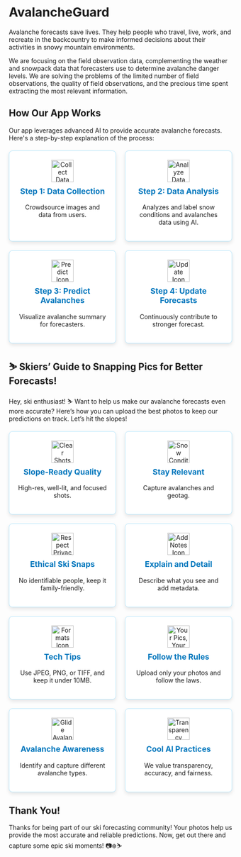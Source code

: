 

# AvalancheGuard
 
Avalanche forecasts save lives. They help people who travel, live, work, and recreate in the backcountry to make informed decisions about their activities in snowy mountain environments. 


We are focusing on the field observation data, complementing the weather and snowpack data that forecasters use to determine avalanche danger levels. We are solving the problems of the limited number of field observations, the quality of field observations, and the precious time spent extracting the most relevant information.


## How Our App Works

Our app leverages advanced AI to provide accurate avalanche forecasts. Here's a step-by-step explanation of the process:

<div class="grid-container">
    <div class="grid-item">
        <img src="path-to-collect-data-icon.svg" class="icon" alt="Collect Data Icon">
        <h3>Step 1: Data Collection</h3>
        <p>Crowdsource images and data from users.</p>
    </div>
    <div class="grid-item">
        <img src="path-to-analyze-icon.svg" class="icon" alt="Analyze Data Icon">
        <h3>Step 2: Data Analysis</h3>
        <p>Analyzes and label snow conditions and avalanches data using AI.</p>
    </div>
    <div class="grid-item">
        <img src="path-to-predict-icon.svg" class="icon" alt="Predict Icon">
        <h3>Step 3: Predict Avalanches</h3>
        <p>Visualize avalanche summary for forecasters.</p>
    </div>
    <div class="grid-item">
        <img src="path-to-update-icon.svg" class="icon" alt="Update Icon">
        <h3>Step 4: Update Forecasts</h3>
        <p>Continuously contribute to stronger forecast.</p>
    </div>

</div>



<style>
    .grid-container {
        display: grid;
        grid-template-columns: repeat(auto-fill, minmax(200px, 1fr));
        gap: 20px;
        margin-top: 20px;
    }
    .grid-item {
        background-color: #ffffff;
        border: 1px solid #b3e5fc;
        padding: 20px;
        border-radius: 8px;
        text-align: center;
        box-shadow: 0 4px 8px rgba(0, 0, 0, 0.1);
    }
    .icon {
        width: 50px;
        height: 50px;
        margin-bottom: 10px;
    }
    h3 {
        margin-top: 0;
        font-size: 1.25em;
        color: #0277bd;
    }
    p {
        font-size: 1em;
    }
</style>

## ⛷️ Skiers’ Guide to Snapping Pics for Better Forecasts!

Hey, ski enthusiast! ⛷️ Want to help us make our avalanche forecasts even more accurate? Here’s how you can upload the best photos to keep our predictions on track. Let’s hit the slopes!

<div class="grid-container">
    <div class="grid-item">
        <img src="path-to-clear-shots-icon.svg" class="icon" alt="Clear Shots Icon">
        <h3>Slope-Ready Quality</h3>
        <p>High-res, well-lit, and focused shots.</p>
    </div>
    <div class="grid-item">
        <img src="path-to-snow-conditions-icon.svg" class="icon" alt="Snow Conditions Icon">
        <h3>Stay Relevant</h3>
        <p>Capture avalanches and geotag.</p>
    </div>
    <div class="grid-item">
        <img src="path-to-respect-privacy-icon.svg" class="icon" alt="Respect Privacy Icon">
        <h3>Ethical Ski Snaps</h3>
        <p>No identifiable people, keep it family-friendly.</p>
    </div>
    <div class="grid-item">
        <img src="path-to-add-notes-icon.svg" class="icon" alt="Add Notes Icon">
        <h3>Explain and Detail</h3>
        <p>Describe what you see and add metadata.</p>
    </div>
    <div class="grid-item">
        <img src="path-to-formats-icon.svg" class="icon" alt="Formats Icon">
        <h3>Tech Tips</h3>
        <p>Use JPEG, PNG, or TIFF, and keep it under 10MB.</p>
    </div>
    <div class="grid-item">
        <img src="path-to-your-pics-your-rights-icon.svg" class="icon" alt="Your Pics, Your Rights Icon">
        <h3>Follow the Rules</h3>
        <p>Upload only your photos and follow the laws.</p>
    </div>
    <div class="grid-item">
        <img src="path-to-glide-avalanches-icon.svg" class="icon" alt="Glide Avalanches Icon">
        <h3>Avalanche Awareness</h3>
        <p>Identify and capture different avalanche types.</p>
    </div>
    <div class="grid-item">
        <img src="path-to-transparency-icon.svg" class="icon" alt="Transparency Icon">
        <h3>Cool AI Practices</h3>
        <p>We value transparency, accuracy, and fairness.</p>
    </div>
</div>

## Thank You!

Thanks for being part of our ski forecasting community! Your photos help us provide the most accurate and reliable predictions. Now, get out there and capture some epic ski moments! 📷❄️⛷️

<style>
    .grid-container {
        display: grid;
        grid-template-columns: repeat(auto-fill, minmax(200px, 1fr));
        gap: 20px;
        margin-top: 20px;
    }
    .grid-item {
        background-color: #ffffff;
        border: 1px solid #b3e5fc;
        padding: 20px;
        border-radius: 8px;
        text-align: center;
        box-shadow: 0 4px 8px rgba(0, 0, 0, 0.1);
    }
    .icon {
        width: 50px;
        height: 50px;
        margin-bottom: 10px;
    }
    h3 {
        margin-top: 0;
        font-size: 1.25em;
        color: #0277bd;
    }
    ul {
        list-style: none;
        padding: 0;
        text-align: left;
    }
    ul li {
        margin-bottom: 10px;
    }
</style>